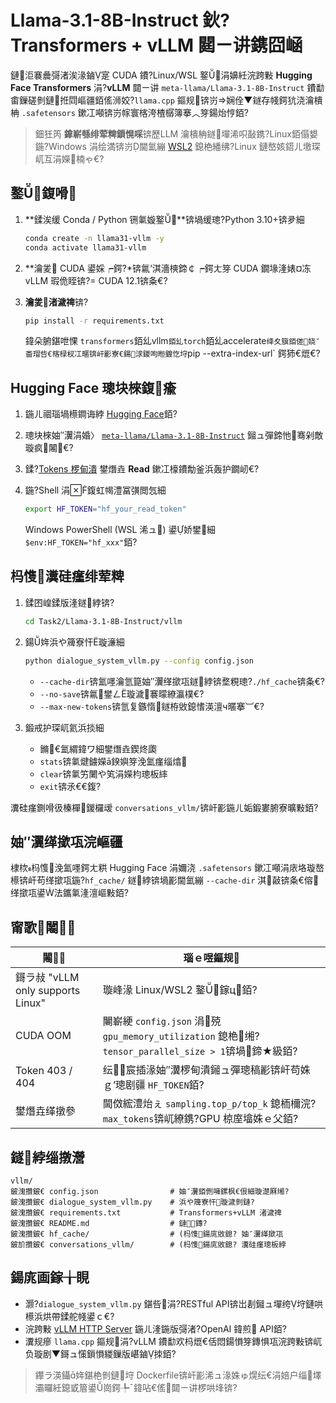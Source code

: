 ﻿# Llama-3.1-8B-Instruct 鈥?Transformers + vLLM 閮ㄧ讲鎸囧崡

鏈洰褰曟彁渚涘湪鏀寔 CUDA 鐨?Linux/WSL 鐜涓嬶紝浣跨敤 **Hugging Face Transformers** 涓?**vLLM** 閮ㄧ讲 `meta-llama/Llama-3.1-8B-Instruct` 鐨勫畬鏁磋剼鏈拰閰嶇疆銆傜浉姣?`llama.cpp` 鏂规锛岃娴佺▼鐩存帴鍔犺浇瀹樻柟 `.safetensors` 鏉冮噸锛岃幏寰楁洿楂樼簿搴︿笌鍚炲悙銆?

> 鈿狅笍 **鎿嶄綔绯荤粺鎻愰啋**锛歷LLM 瀹樻柟鐩墠浠呮敮鎸?Linux銆傝嫢鍦?Windows 涓绘満锛岃閫氳繃 [WSL2](https://learn.microsoft.com/windows/wsl/install) 鎴栬繙绋?Linux 鏈嶅姟鍣ㄦ墽琛屼互涓嬫楠ゃ€?

## 鐜鍑嗗

1. **鍒涘缓 Conda / Python 铏氭嫙鐜**锛堝缓璁?Python 3.10+锛夛細

   ```bash
   conda create -n llama31-vllm -y
   conda activate llama31-vllm
   ```
2. **瀹夎 CUDA 鍙婇┍鍔?*锛氱‘淇濇樉鍗￠┍鍔ㄤ笌 CUDA 鐗堟湰婊¤冻 vLLM 瑕佹眰锛?= CUDA 12.1锛夈€?
3. **瀹夎渚濊禆**锛?

   ```bash
   pip install -r requirements.txt
   ```

   鍏朵腑鍖呭惈 `transformers`銆乣vllm`銆乣torch`銆乣accelerate` 绛夊簱銆傞娆″畨瑁呰€楁椂杈冮暱锛屽彲寮€鍚浗鍐呴暅鍍忔垨 `pip --extra-index-url` 鍔犻€熴€?

## Hugging Face 璁块棶鍑瘉

1. 鍦ㄦ祻瑙堝櫒鐧诲綍 [Hugging Face](https://huggingface.co/)銆?
2. 璁块棶妯″瀷涓婚〉 [`meta-llama/Llama-3.1-8B-Instruct`](https://huggingface.co/meta-llama/Llama-3.1-8B-Instruct) 鎺ュ彈鍗忚骞剁敵璇疯闂€?
3. 鍒?[Tokens 椤甸潰](https://huggingface.co/settings/tokens) 鐢熸垚 **Read** 鏉冮檺鐨勪釜浜轰护鐗屻€?
4. 鍦?Shell 涓鍑虹幆澧冨彉閲忥細

   ```bash
   export HF_TOKEN="hf_your_read_token"
   ```

   Windows PowerShell (WSL 浠ュ) 鍙娇鐢細`$env:HF_TOKEN="hf_xxx"`銆?

## 杩愯瀵硅瘽绯荤粺

1. 鍒囨崲鍒版湰鐩綍锛?

   ```bash
   cd Task2/Llama-3.1-8B-Instruct/vllm
   ```
2. 鍚姩浜や簰寮忓璇濓細

   ```bash
   python dialogue_system_vllm.py --config config.json
   ```

   - `--cache-dir`锛氳嚜瀹氫箟妯″瀷缂撳瓨鐩綍锛堥粯璁?`./hf_cache`锛夈€?
   - `--no-save`锛氱鐢ㄥ璇濊褰曚繚瀛樸€?
   - `--max-new-tokens`锛氫复鏃惰鐩栫敓鎴愭渶澶ч暱搴︺€?
3. 鍛戒护琛屼氦浜掞細

   - 鏅€氳緭鍏ワ細鐢熸垚鍥炵瓟
   - `stats`锛氭煡鐪嬫ā鍨嬩笌浼氳瘽缁熻
   - `clear`锛氭竻闄や笂涓嬫枃璁板繂
   - `exit`锛氶€€鍑?

瀵硅瘽鍘嗗彶榛樿鍐欏叆 `conversations_vllm/`锛屽彲鍦ㄦ姤鍛婁腑寮曠敤銆?

## 妯″瀷缂撳瓨浣嶇疆

棣栨杩愯浼氳嚜鍔ㄤ粠 Hugging Face 涓嬭浇 `.safetensors` 鏉冮噸涓庡垎璇嶅櫒锛屽苟缂撳瓨鍦?`hf_cache/` 鐩綍锛堝彲閫氳繃 `--cache-dir` 淇敼锛夈€傛缂撳瓨鍙法鑴氭湰澶嶇敤銆?

## 甯歌闂

| 闂                            | 瑙ｅ喅鏂规                                                                                           |
| ------------------------------- | -------------------------------------------------------------------------------------------------- |
| 鎶ラ敊 "vLLM only supports Linux" | 璇峰湪 Linux/WSL2 鐜鎵ц銆?                                                                        |
| CUDA OOM                        | 闄嶄綆 `config.json` 涓殑 `gpu_memory_utilization` 鎴栬缃?`tensor_parallel_size > 1`锛堝鍗★級銆?|
| Token 403 / 404                 | 纭宸插湪妯″瀷椤甸潰鎺ュ彈璁稿彲锛屽苟姝ｇ‘璁剧疆 `HF_TOKEN`銆?                                               |
| 鐢熸垚缂撴參                        | 閫傚綋澧炲ぇ `sampling.top_p/top_k` 鎴栭檷浣?`max_tokens`锛屼繚鎸?GPU 椋庢墖姝ｅ父銆?                      |

## 鐩綍缁撴瀯

```
vllm/
鈹溾攢鈹€ config.json                # 妯″瀷銆侀噰鏍枫€佷細璇濋厤缃?
鈹溾攢鈹€ dialogue_system_vllm.py    # 浜や簰寮忓璇濊剼鏈?
鈹溾攢鈹€ requirements.txt           # Transformers+vLLM 渚濊禆
鈹溾攢鈹€ README.md                  # 鏈鏄?
鈹溾攢鈹€ hf_cache/                  # (杩愯鍚庣敓鎴? 妯″瀷缂撳瓨
鈹斺攢鈹€ conversations_vllm/        # (杩愯鍚庣敓鎴? 瀵硅瘽璁板綍
```

## 鍚庣画鎵╁睍

- 灏?`dialogue_system_vllm.py` 鍖呰涓?RESTful API锛岀剨鎺ュ墠绔垨鏈哄櫒浜烘帶鍒舵帴鍙ｃ€?
- 浣跨敤 [vLLM HTTP Server](https://docs.vllm.ai/en/latest/serving/openai_compatible_server.html) 鍦ㄦ湰鍦版彁渚?OpenAI 鍏煎 API銆?
- 瀵规瘮 `llama.cpp` 鏂规涓?vLLM 鐨勫欢杩熴€佸悶鍚愪笌鏄惧瓨浣跨敤锛屼负璇剧▼鎶ュ憡鎻愪緵鏁版嵁鏀拺銆?

> 鑻ラ渶鑷姩鍖栬剼鏈垨 Dockerfile锛屽彲浠ュ湪姝ゅ熀纭€涓婄户缁墿灞曪紝鎴戜篃鍙崗鍔╄ˉ鍏呫€傜閮ㄧ讲椤哄埄锛?
